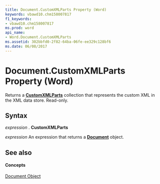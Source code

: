 ```yaml
---
title: Document.CustomXMLParts Property (Word)
keywords: vbawd10.chm158007817
f1_keywords:
- vbawd10.chm158007817
ms.prod: word
api_name:
- Word.Document.CustomXMLParts
ms.assetid: 302bbfd0-2f82-64ba-06fe-ee329c128bf6
ms.date: 06/08/2017
---
```



# Document.CustomXMLParts Property (Word)

Returns a **[CustomXMLParts](http://msdn.microsoft.com/library/98c1c58e-a08d-6304-8626-1e6705917da3%28Office.15%29.aspx)** collection that represents the custom XML in the XML data store. Read-only.


## Syntax

 _expression_ . **CustomXMLParts**

 _expression_ An expression that returns a **[Document](document-object-word.md)** object.


## See also


#### Concepts


[Document Object](document-object-word.md)

